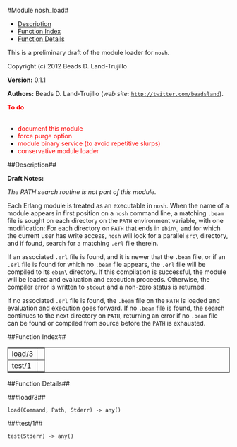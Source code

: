 

#Module nosh_load#
* [Description](#description)
* [Function Index](#index)
* [Function Details](#functions)


This is a preliminary draft of the module loader for `nosh`.



Copyright (c) 2012 Beads D. Land-Trujillo

__Version:__ 0.1.1

__Authors:__ Beads D. Land-Trujillo (_web site:_ [`http://twitter.com/beadsland`](http://twitter.com/beadsland)).

__<font color="red">To do</font>__
<br></br>
* <font color="red"> document this module</font>
* <font color="red"> force purge option</font>
* <font color="red"> module binary service (to avoid repetitive slurps)</font>
* <font color="red"> conservative module loader</font>
<a name="description"></a>

##Description##




__Draft Notes:__



_The PATH search routine is not part of this module._



Each Erlang module is treated as an executable in `nosh`.  When the
name of a module appears in first position on a `nosh` command line, a
matching `.beam` file is sought on each directory on the `PATH`
environment variable, with one modification:  For each directory on
`PATH` that ends in `ebin\`, and for which the current user has write
access, `nosh` will look for a parallel `src\` directory, and if found,
search for a matching `.erl` file therein.



If an associated `.erl` file is found, and it is newer that the `.beam`
file, or if an `.erl` file is found for which no `.beam` file appears,
the `.erl` file will be compiled to its `ebin\` directory.  If this
compilation is successful, the module will be loaded and evaluation
and execution proceeds.  Otherwise, the compiler error is written to
`stdout` and a non-zero status is returned.

If no associated `.erl` file is found, the `.beam` file on the `PATH`
is loaded and evaluation and execution goes forward.  If no `.beam`
file is found, the search continues to the next directory on `PATH`,
returning an error if no `.beam` file can be found or compiled from
source before the `PATH` is exhausted.<a name="index"></a>

##Function Index##


<table width="100%" border="1" cellspacing="0" cellpadding="2" summary="function index"><tr><td valign="top"><a href="#load-3">load/3</a></td><td></td></tr><tr><td valign="top"><a href="#test-1">test/1</a></td><td></td></tr></table>


<a name="functions"></a>

##Function Details##

<a name="load-3"></a>

###load/3##




`load(Command, Path, Stderr) -> any()`

<a name="test-1"></a>

###test/1##




`test(Stderr) -> any()`

